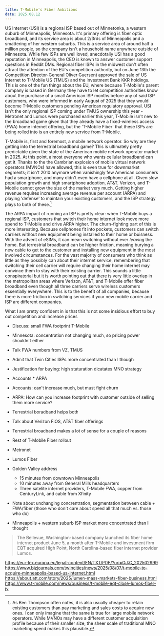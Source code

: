 ```yaml
---
title: T-Mobile's Fiber Ambitions
date: 2025.08.12
---
```


US Internet (USI) is a regional ISP based out of Minnetonka, a western suburb of Minneapolis, Minnesota. It's primary offering is fiber optic broadband, and its service area is about 2/3rds of Minneapolis and a smattering of her western suburbs. This is a service area of around half a million people, so the company isn't a household name anywhere outside of Minnesota. While few ISPs are well loved, anecdotally USI has a good reputation in Minneapolis, the CEO is known to answer customer support questions in Reddit DMs. Regional fiber ISPs in the midwest don't often attract the attention of the EU's competition authority, but on June 13th the Competition Director-General Oliver Guersent approved the sale of US Internet to T-Mobile US (TMUS) and the Investment Bank KKR holdings. This is one of the fun things about the EU, where because T-Mobile's parent company is based in Germany they have to let competition authorities know about the purchase of a small American ISP months before any of said ISP customers, who were informed in early August of 2025 that they would become T-Mobile customers pending American regulatory approval. USI isn't the only regional ISP coming under TMUS ownership this year - Metronet and Lumos were purchased earlier this year, T-Mobile isn't new to the broadband game given that they already have a fixed-wireless access (FWA) home internet offering, but the 'T-Mobile Fiber' that these ISPs are being rolled into is an entirely new service from T-Mobile.

T-Mobile is, first and foremost, a mobile network operator. So why are they getting into the terrestrial broadband game? This is ultimately pretty predictable given the state of the American mobile network operator market in 2025. At this point, almost everyone who wants cellular broadband can get it. Thanks to the the Cambrian explosion of mobile virtual network operators (MVNOs) have allowed, this is even true for downmarket segments; it isn't 2010 anymore when vanishingly few American consumers had a smartphone, and many didn't even have a cellphone at all.  Given slow population growth and high smartphone adoption, AT&T, Verizon, and T-Mobile cannot grow the size of the market very much. Getting higher revenue requires increasing average revenue per account (ARPA) and playing 'defense' to maintain your existing customers, and the ISP strategy plays to both of these.[^streaming-economics]

The ARPA impact of running an ISP is pretty clear: when T-Mobile buys a regional ISP, customers that switch their home internet look move more spend to T-Mobile and drive ARPA higher. The churn-fighting part of this is more interesting. Because cellphones fit into pockets, customers can switch carriers without new equipment being installed to their home or buisness. With the advent of eSIMs, it can mean switching without ever _leaving_ the home.  But terrestrial broadband can be higher friction, meaning burying a new cable to get to the customer and installing new equipment in the most involved circumstances. For the vast majority of consumers who think as little as they possibly can about their internet service, remembering that switching their cell carrier will require changing their home internet may convince them to stay with their existing carrier. This sounds a little conspiratorial but it is worth pointing out that there is very little overlap in the metropolitan areas where Verizon, AT&T, and T-Mobile offer fiber broadband even though all three carriers serve wireless customers essentially everywhere. This is to the benefit of all companies, because there is more friction in switching services if your new mobile carrier and ISP are different companies.

What I am pretty confident in is that this is not some insidious effort to buy out competition and increase prices
- Discuss: small FWA footprint T-Mobile
- Minnesota: concentration not changing much, so pricing power shouldn't either
- Talk FWA numbers from VZ, TMUS
- Admit that Twin Cities ISPs more concentrated than I though

- Justification for buying: high staturation dicatates MNO strategy
 - Accounts * ARPA
 - Accounts: can't increase much, but must fight churn
 - ARPA: How can you increase footprint with customer outside of selling them more service?
 - Terrestrial boradband helps both
 - Talk about Verizon FiOS, AT&T fiber offerings
 - Terrestrial broadband makes a lot of sense for a couple of reasons
 - Rest of T-Mobile Fiber rollout
  - Metronet
  - Lumos Fiber

- Golden Valley address
  - 15 minutes from downtown Minneapolis
  - 10 minutes away from General Mills headquarters
  - Three satelite internet providers, T-Mobile FWA, copper from CenturyLink, and cable from Xfinity


- Note about unchanging concrentration, segmentation between cable + FWA/fiber (those who don't care about speed all that much vs. those who do)
- Minneapolis + western suburb ISP market more concentrated than I thought


> The Bellevue, Washington-based company launched its fiber home internet product June 5, a month after T-Mobile and investment firm EQT acquired High Point, North Carolina-based fiber internet provider Lumos.


https://eur-lex.europa.eu/legal-content/EN/TXT/PDF/?uri=OJ:C_202502999
https://www.bizjournals.com/twincities/news/2025/08/07/t-mobile-to-acquire-minneapolis-based-us-internet.html
https://about.att.com/story/2025/lumen-mass-markets-fiber-business.html
https://www.t-mobile.com/news/business/t-mobile-eqt-close-lumos-fiber-jv

[^streaming-economics]: As Ben Thompson often notes, it is also usually cheaper to retain existing customers than pay marketing and sales costs to acquire new ones. I can only imagine that the same is true for large mobile network operators. While MVNOs may have a different customer acquisition profile because of their smaller size, the sheer scale of traditional MNO marketing spend makes this plausible.
